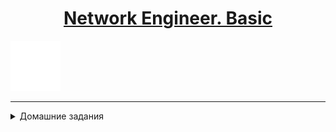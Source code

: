 <h1 style="text-align: center;"> 
<a href="https://otus.ru/lessons/setevoy-inzhener-basic/">Network Engineer. Basic</a>
</h1>


![](./homeworks/hw01/img/9dadd6f599e4424b91b42010c2596650.svg.png)

---

<details>
<summary>Домашние задания</summary>

1. [Базовая настройка коммутатора](./homeworks/hw01/README.md)
2. [MAC-адреса сетевых устройств](./homeworks/hw02/README.md)
3. [Расчет подсетей IPv4](./homeworks/hw03/README.md)
4. [Настройка IPv6-адресов на сетевых устройствах](./homeworks/hw04/README.md)



</details>

